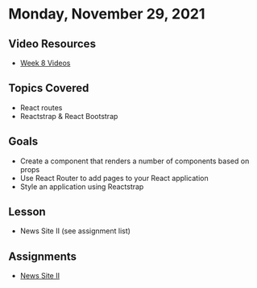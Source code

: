 # Monday, November 29, 2021

## Video Resources
- [Week 8 Videos](https://www.youtube.com/watch?v=cJemFUpKaPE&list=PLu0CiQ7bzwEQJI2TRjHngZxiR9ewcJbHn)

## Topics Covered
- React routes
- Reactstrap & React Bootstrap

## Goals
- Create a component that renders a number of components based on props
- Use React Router to add pages to your React application
- Style an application using Reactstrap

## Lesson
- News Site II (see assignment list)

## Assignments
- [News Site II](https://github.com/papaplatoon/news-site-II)


